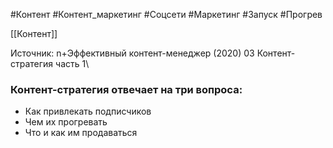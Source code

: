 #Контент #Контент_маркетинг  #Соцсети #Маркетинг #Запуск #Прогрев 

[[Контент]]

Источник:  n+Эффективный контент-менеджер (2020) 03 Контент-стратегия часть 1\
### Контент-стратегия отвечает на три вопроса:
- Как привлекать подписчиков
- Чем их прогревать
- Что и как им продаваться


